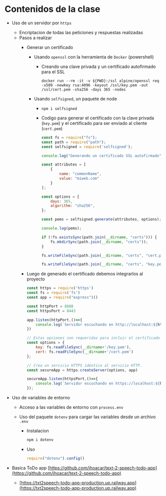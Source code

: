 # Contenidos de la clase

* Uso de un servidor por `https`
    * Encriptacion de todas las peticiones y respuestas realizadas
    * Pasos a realizar
        * Generar un certificado
            * Usando `openssl` con la herramienta de `Docker` (powershell)
                * Creando una clave privada y un certificado autofirmado para el SSL
                
                    ```
                    docker run --rm -it -v ${PWD}:/ssl alpine/openssl req -x509 -newkey rsa:4096 -keyout /ssl/key.pem -out /ssl/cert.pem -sha256 -days 365 -nodes
                    ```
            * Usando `selfsigned`, un paquete de node
                * `npm i selfsigned`
                * Codigo para generar el certificado con la clave privada (`key.pem`) y el
                certificado para ser enviado al cliente (`cert.pem`)

                    ```javascript
                    const fs = require("fs");
                    const path = require("path");
                    const selfsigned = require('selfsigned');

                    console.log("Generando un certificado SSL autofirmado");

                    const attributes = [
                        {
                            name: "commonName",
                            value: "miweb.com"
                        }
                    ];

                    const options = {
                        days: 365,
                        algorithm: "sha256",
                    };

                    const pems = selfsigned.generate(attributes, options);

                    console.log(pems);

                    if (!fs.existsSync(path.join(__dirname, "certs"))) {
                        fs.mkdirSync(path.join(__dirname, "certs"));
                    }

                    fs.writeFileSync(path.join(__dirname, "certs", "cert.pem"), pems.cert);

                    fs.writeFileSync(path.join(__dirname, "certs", "key.pem"), pems.private);
                    ```

        * Luego de generado el certificado debemos integrarlos al proyecto

            ```javascript
            const https = require('https')
            const fs = require('fs')
            const app = require("express")()

            const httpPort = 8888
            const httpsPort = 8443

            app.listen(httpPort,()=>{
                console.log(`Servidor escuchando en http://localhost:${httpPort}`)
            })

            // Estas opciones son requeridas para incluir el certificado
            const options = {
                key: fs.readFileSync(__dirname+'/key.pem'),
                cert: fs.readFileSync(__dirname+'/cert.pem')
            };

            // Crea un servicio HTTPS identico al servicio HTTP.
            const secureApp = https.createServer(options, app)
            
            secureApp.listen(httpsPort,()=>{
                console.log(`Servidor escuchando en https://localhost:${httpsPort}`)
            });

            ```

* Uso de variables de entorno
    * Acceso a las variables de entorno con `process.env`
    * Uso del paquete `dotenv` para cargar las variables desde un archivo `.env`

        * Instalacion
        
            ```bash
            npm i dotenv
            ```
        * Uso

            ```javascript
            require("dotenv").config()
            ```

* Basica ToDo app [https://github.com/jhoacar/text-2-speech-todo-app](https://github.com/jhoacar/text-2-speech-todo-app)
    * [https://txt2speech-todo-app-production.up.railway.app](https://txt2speech-todo-app-production.up.railway.app)